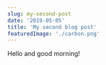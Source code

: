 ```yaml
---
slug: my-second-post
date: '2019-05-05'
title: 'My second blog post'
featuredImage: './carbon.png'
---
```


Hello and good morning!
